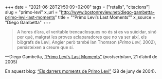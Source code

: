 +++
date = "2021-06-28T21:50:09+02:00"
tags = ["retalls", "citacions"]
slug = "primo-levi"
x_url = "http://www.bostonreview.net/diego-gambetta-primo-levi-last-moments"
title = "“Primo Levi’s Last Moments”"
x_source = "Diego Gambetta"
+++

> A hores d’ara, el veritable trencaclosques no és si es va suïcidar, sinó per què, malgrat les proves aclaparadores que no va ser així, els biògrafs de Levi, Angier però també Ian Thomson (*Primo Levi*, 2002), persisteixen a creure que sí.

—Diego Gambetta, [“Primo Levi’s Last Moments”](http://www.bostonreview.net/diego-gambetta-primo-levi-last-moments) (*postscriptum*, 21 d’abril de 2005)

En aquest blog: [“Els darrers moments de Primo Levi”](/2004/06/28/els-darrers-moments.html) (28 de juny de 2004).
